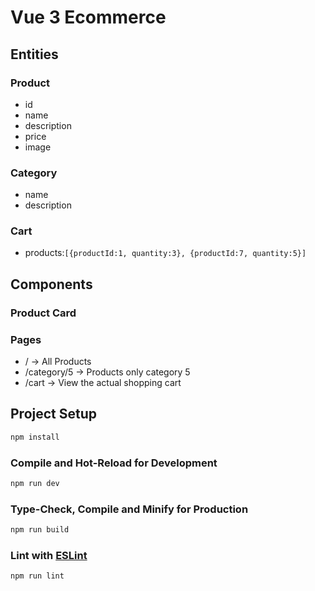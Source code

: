 # Vue 3 Ecommerce

## Entities

### Product

- id
- name
- description
- price
- image

### Category

- name
- description

### Cart

- products:`[{productId:1, quantity:3}, {productId:7, quantity:5}]`

## Components

### Product Card

### Pages

- / -> All Products
- /category/5 -> Products only category 5
- /cart -> View the actual shopping cart

## Project Setup

```sh
npm install
```

### Compile and Hot-Reload for Development

```sh
npm run dev
```

### Type-Check, Compile and Minify for Production

```sh
npm run build
```

### Lint with [ESLint](https://eslint.org/)

```sh
npm run lint
